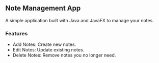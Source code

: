 ## Note Management App

A simple application built with Java and JavaFX to manage your notes.

### Features
- Add Notes: Create new notes.
- Edit Notes: Update existing notes.
- Delete Notes: Remove notes you no longer need.
